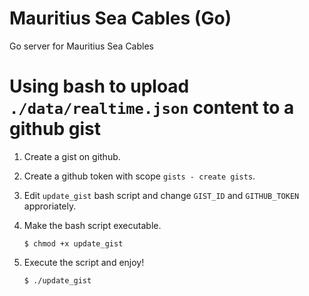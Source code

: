 # Mauritius Sea Cables (Go)
Go server for Mauritius Sea Cables

# Using bash to upload `./data/realtime.json` content to a github gist

1. Create a gist on github.
2. Create a github token with scope `gists - create gists`.
3. Edit `update_gist` bash script and change `GIST_ID` and `GITHUB_TOKEN` approriately.
4. Make the bash script executable.
    ```shell
    $ chmod +x update_gist
    ```

5. Execute the script and enjoy!
    ```shell
    $ ./update_gist
    ```
